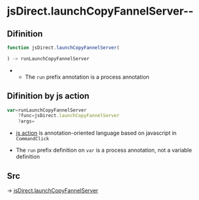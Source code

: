 # jsDirect.launchCopyFannelServer--

## Difinition

```js.js
function jsDirect.launchCopyFannelServer(

) -> runLaunchCopyFannelServer
```

- - The `run` prefix annotation is a process annotation


## Difinition by js action

```js.js
var=runLaunchCopyFannelServer
	?func=jsDirect.launchCopyFannelServer
	?args=

```

- [js action](#) is annotation-oriented language based on javascript in `CommandClick`

- The `run` prefix definition on `var` is a process annotation, not a variable definition

## Src

-> [jsDirect.launchCopyFannelServer](https://github.com/puutaro/CommandClick/blob/master/app/src/main/java/com/puutaro/commandclick/fragment_lib/terminal_fragment/js_interface/JsDirect.kt#L20)


